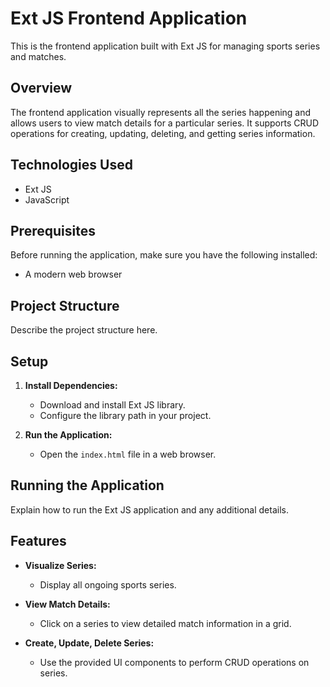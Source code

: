 # Ext JS Frontend Application

This is the frontend application built with Ext JS for managing sports series and matches.

## Overview

The frontend application visually represents all the series happening and allows users to view match details for a particular series. It supports CRUD operations for creating, updating, deleting, and getting series information.

## Technologies Used

- Ext JS
- JavaScript

## Prerequisites

Before running the application, make sure you have the following installed:

- A modern web browser

## Project Structure

Describe the project structure here.

## Setup

1. **Install Dependencies:**
   - Download and install Ext JS library.
   - Configure the library path in your project.

2. **Run the Application:**
   - Open the `index.html` file in a web browser.

## Running the Application

Explain how to run the Ext JS application and any additional details.

## Features

- **Visualize Series:**
  - Display all ongoing sports series.

- **View Match Details:**
  - Click on a series to view detailed match information in a grid.

- **Create, Update, Delete Series:**
  - Use the provided UI components to perform CRUD operations on series.

